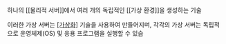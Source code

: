 하나의 [[물리적 서버]]에서 여러 개의 독립적인 [[가상 환경]]을 생성하는 기술

이러한 가상 서버는 [[가상화]](Virtualization) 기술을 사용하여 만들어지며, 각각의 가상 서버는 독립적으로 운영체제(OS) 및 응용 프로그램을 실행할 수 있습